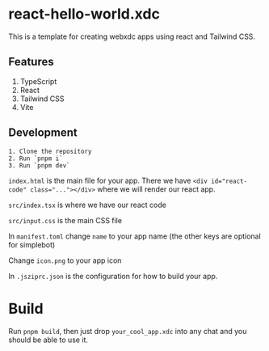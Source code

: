 # react-hello-world.xdc

This is a template for creating webxdc apps using react and Tailwind CSS.

## Features

1. TypeScript
2. React
3. Tailwind CSS
4. Vite

## Development

    1. Clone the repository
    2. Run `pnpm i`
    3. Run `pnpm dev`

`index.html` is the main file for your app. There we have `<div id="react-code" class="..."></div>` where we will render our react app.

`src/index.tsx` is where we have our react code

`src/input.css` is the main CSS file

In `manifest.toml` change `name` to your app name (the other keys are optional for simplebot)

Change `icon.png` to your app icon

In `.jsziprc.json` is the configuration for how to build your app.

# Build

Run `pnpm build`, then just drop `your_cool_app.xdc` into any chat and you should be able to use it.
